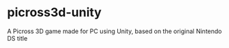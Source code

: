 # picross3d-unity
A Picross 3D game made for PC using Unity, based on the original Nintendo DS title
